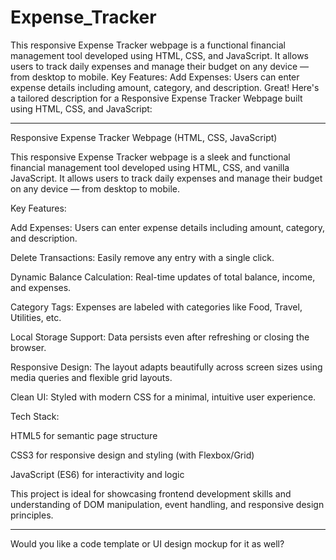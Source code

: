# Expense_Tracker
This responsive Expense Tracker webpage is a functional financial management tool developed using HTML, CSS, and JavaScript. It allows users to track daily expenses and manage their budget on any device — from desktop to mobile.  Key Features:  Add Expenses: Users can enter expense details including amount, category, and description. 
Great! Here's a tailored description for a Responsive Expense Tracker Webpage built using HTML, CSS, and JavaScript:


---

Responsive Expense Tracker Webpage (HTML, CSS, JavaScript)

This responsive Expense Tracker webpage is a sleek and functional financial management tool developed using HTML, CSS, and vanilla JavaScript. It allows users to track daily expenses and manage their budget on any device — from desktop to mobile.

Key Features:

Add Expenses: Users can enter expense details including amount, category, and description.

Delete Transactions: Easily remove any entry with a single click.

Dynamic Balance Calculation: Real-time updates of total balance, income, and expenses.

Category Tags: Expenses are labeled with categories like Food, Travel, Utilities, etc.

Local Storage Support: Data persists even after refreshing or closing the browser.

Responsive Design: The layout adapts beautifully across screen sizes using media queries and flexible grid layouts.

Clean UI: Styled with modern CSS for a minimal, intuitive user experience.


Tech Stack:

HTML5 for semantic page structure

CSS3 for responsive design and styling (with Flexbox/Grid)

JavaScript (ES6) for interactivity and logic


This project is ideal for showcasing frontend development skills and understanding of DOM manipulation, event handling, and responsive design principles.


---

Would you like a code template or UI design mockup for it as well?
